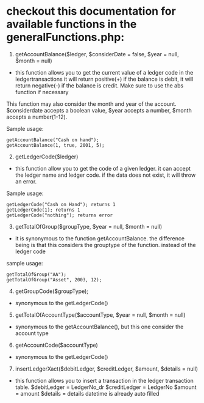 # checkout this documentation for available functions in the generalFunctions.php:

1. getAccountBalance($ledger, $considerDate = false, $year = null, $month = null)
- this function allows you to get the current value of a ledger code in the ledgertransactions
it will return positive(+) if the balance is debit, it will return negative(-) if the balance is credit.
Make sure to use the abs function if necessary

This function may also consider the month and year of the account.
$considerdate accepts a boolean value, $year accepts a number, $month accepts a number(1-12).

Sample usage: 
```
getAccountBalance("Cash on hand");
getAccountBalance(1, true, 2001, 5);
```

2. getLedgerCode($ledger)
- this function allow you to get the code of a given ledger. it can accept the ledger name and ledger code.
if the data does not exist, it will throw an error.

Sample usage:
```
getLedgerCode("Cash on Hand"); returns 1
getLedgerCode(1); returns 1
getLedgerCode("nothing"); returns error
```

3. getTotalOfGroup($groupType, $year = null, $month = null)
- it is synonymous to the function getAccountBalance.
the difference being is that this considers the grouptype of the function. instead of the ledger code

sample usage:
```
getTotalOfGroup("AA");
getTotalOfGroup("Asset", 2003, 12);
```

4. getGroupCode($groupType);
- synonymous to the getLedgerCode()

5. getTotalOfAccountType($accountType, $year = null, $month = null) 
- synonymous to the getAccountBalance(), but this one consider the account type

6. getAccountCode($accountType)
- synonymous to the getLedgerCode()

7. insertLedgerXact($debitLedger, $creditLedger, $amount, $details = null)
- this function allows you to insert a transaction in the ledger transaction table.
$debitLedger = LedgerNo_dr
$creditLedger = LedgerNo
$amount = amount
$details = details
datetime is already auto filled

